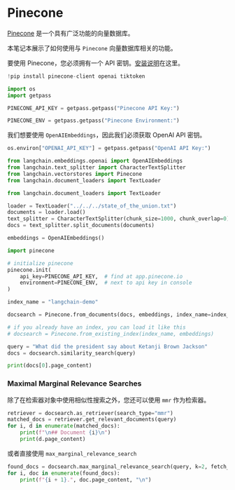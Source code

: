 # Pinecone

[Pinecone](https://docs.pinecone.io/docs/overview) 是一个具有广泛功能的向量数据库。

本笔记本展示了如何使用与 `Pinecone` 向量数据库相关的功能。

要使用 Pinecone，您必须拥有一个 API 密钥。[安装说明](https://docs.pinecone.io/docs/quickstart)在这里。

```python
!pip install pinecone-client openai tiktoken
```


```python
import os
import getpass

PINECONE_API_KEY = getpass.getpass("Pinecone API Key:")
```


```python
PINECONE_ENV = getpass.getpass("Pinecone Environment:")
```

我们想要使用 `OpenAIEmbeddings`，因此我们必须获取 OpenAI API 密钥。

```python
os.environ["OPENAI_API_KEY"] = getpass.getpass("OpenAI API Key:")
```


```python
from langchain.embeddings.openai import OpenAIEmbeddings
from langchain.text_splitter import CharacterTextSplitter
from langchain.vectorstores import Pinecone
from langchain.document_loaders import TextLoader
```


```python
from langchain.document_loaders import TextLoader

loader = TextLoader("../../../state_of_the_union.txt")
documents = loader.load()
text_splitter = CharacterTextSplitter(chunk_size=1000, chunk_overlap=0)
docs = text_splitter.split_documents(documents)

embeddings = OpenAIEmbeddings()
```


```python
import pinecone

# initialize pinecone
pinecone.init(
    api_key=PINECONE_API_KEY,  # find at app.pinecone.io
    environment=PINECONE_ENV,  # next to api key in console
)

index_name = "langchain-demo"

docsearch = Pinecone.from_documents(docs, embeddings, index_name=index_name)

# if you already have an index, you can load it like this
# docsearch = Pinecone.from_existing_index(index_name, embeddings)

query = "What did the president say about Ketanji Brown Jackson"
docs = docsearch.similarity_search(query)
```


```python
print(docs[0].page_content)
```

### Maximal Marginal Relevance Searches

除了在检索器对象中使用相似性搜索之外，您还可以使用 `mmr` 作为检索器。

```python
retriever = docsearch.as_retriever(search_type="mmr")
matched_docs = retriever.get_relevant_documents(query)
for i, d in enumerate(matched_docs):
    print(f"\n## Document {i}\n")
    print(d.page_content)
```

或者直接使用 `max_marginal_relevance_search`

```python
found_docs = docsearch.max_marginal_relevance_search(query, k=2, fetch_k=10)
for i, doc in enumerate(found_docs):
    print(f"{i + 1}.", doc.page_content, "\n")
```
